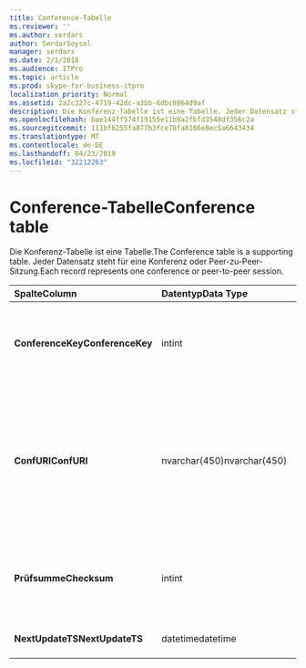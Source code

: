 ```yaml
---
title: Conference-Tabelle
ms.reviewer: ''
ms.author: serdars
author: SerdarSoysal
manager: serdars
ms.date: 2/1/2018
ms.audience: ITPro
ms.topic: article
ms.prod: skype-for-business-itpro
localization_priority: Normal
ms.assetid: 2a2c327c-4719-42dc-a3bb-6dbc0864d9af
description: Die Konferenz-Tabelle ist eine Tabelle. Jeder Datensatz steht für eine Konferenz oder Peer-zu-Peer-Sitzung.
ms.openlocfilehash: bae144ff574f19155e11b8a2fbfd3548df356c2a
ms.sourcegitcommit: 111bf6255fa877b3fce70fa8166e8ec5a6643434
ms.translationtype: MT
ms.contentlocale: de-DE
ms.lasthandoff: 04/23/2019
ms.locfileid: "32212263"
---
```

# <a name="conference-table"></a><span data-ttu-id="57ca5-104">Conference-Tabelle</span><span class="sxs-lookup"><span data-stu-id="57ca5-104">Conference table</span></span>
 
<span data-ttu-id="57ca5-105">Die Konferenz-Tabelle ist eine Tabelle.</span><span class="sxs-lookup"><span data-stu-id="57ca5-105">The Conference table is a supporting table.</span></span> <span data-ttu-id="57ca5-106">Jeder Datensatz steht für eine Konferenz oder Peer-zu-Peer-Sitzung.</span><span class="sxs-lookup"><span data-stu-id="57ca5-106">Each record represents one conference or peer-to-peer session.</span></span>
  
|<span data-ttu-id="57ca5-107">**Spalte**</span><span class="sxs-lookup"><span data-stu-id="57ca5-107">**Column**</span></span>|<span data-ttu-id="57ca5-108">**Datentyp**</span><span class="sxs-lookup"><span data-stu-id="57ca5-108">**Data Type**</span></span>|<span data-ttu-id="57ca5-109">**Schlüssel/Index**</span><span class="sxs-lookup"><span data-stu-id="57ca5-109">**Key/Index**</span></span>|<span data-ttu-id="57ca5-110">**Details**</span><span class="sxs-lookup"><span data-stu-id="57ca5-110">**Details**</span></span>|
|:-----|:-----|:-----|:-----|
|<span data-ttu-id="57ca5-111">**ConferenceKey**</span><span class="sxs-lookup"><span data-stu-id="57ca5-111">**ConferenceKey**</span></span> <br/> |<span data-ttu-id="57ca5-112">int</span><span class="sxs-lookup"><span data-stu-id="57ca5-112">int</span></span>  <br/> |<span data-ttu-id="57ca5-113">Primary</span><span class="sxs-lookup"><span data-stu-id="57ca5-113">Primary</span></span>  <br/> |<span data-ttu-id="57ca5-114">Eindeutige Zahl, die diesen konferenzdatensatz identifiziert.</span><span class="sxs-lookup"><span data-stu-id="57ca5-114">Unique number identifying this conference record.</span></span>  <br/> |
|<span data-ttu-id="57ca5-115">**ConfURI**</span><span class="sxs-lookup"><span data-stu-id="57ca5-115">**ConfURI**</span></span> <br/> |<span data-ttu-id="57ca5-116">nvarchar(450)</span><span class="sxs-lookup"><span data-stu-id="57ca5-116">nvarchar(450)</span></span>  <br/> |<span data-ttu-id="57ca5-117">eindeutige</span><span class="sxs-lookup"><span data-stu-id="57ca5-117">unique</span></span>  <br/> |<span data-ttu-id="57ca5-118">Konferenz-URI ist dies eine Konferenz ist, oder Dialogkennung, wenn dieser ist eine Peer-zu-Peer-Sitzung.</span><span class="sxs-lookup"><span data-stu-id="57ca5-118">Conference URI if this is a conference, or DialogID if this is a peer-to-peer session.</span></span>  <br/> |
|<span data-ttu-id="57ca5-119">**Prüfsumme**</span><span class="sxs-lookup"><span data-stu-id="57ca5-119">**Checksum**</span></span> <br/> |<span data-ttu-id="57ca5-120">int</span><span class="sxs-lookup"><span data-stu-id="57ca5-120">int</span></span>  <br/> |<span data-ttu-id="57ca5-121">Index</span><span class="sxs-lookup"><span data-stu-id="57ca5-121">index</span></span>  <br/> |<span data-ttu-id="57ca5-122">Prüfsumme der Konferenz-URI.</span><span class="sxs-lookup"><span data-stu-id="57ca5-122">Checksum of the conference URI.</span></span> <span data-ttu-id="57ca5-123">Intern wird verwendet.</span><span class="sxs-lookup"><span data-stu-id="57ca5-123">This is used internally.</span></span>  <br/> |
|<span data-ttu-id="57ca5-124">**NextUpdateTS**</span><span class="sxs-lookup"><span data-stu-id="57ca5-124">**NextUpdateTS**</span></span> <br/> |<span data-ttu-id="57ca5-125">datetime</span><span class="sxs-lookup"><span data-stu-id="57ca5-125">datetime</span></span>  <br/> ||<span data-ttu-id="57ca5-126">Nur zur internen Verwendung.</span><span class="sxs-lookup"><span data-stu-id="57ca5-126">For internal use only.</span></span>  <br/> |
   

